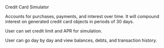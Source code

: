 Credit Card Simulator

Accounts for purchases, payments, and interest over time.
It will compound interest on generated credit card objects in periods of 30 days.

User can set credit limit and APR for simulation.

User can go day by day and view balances, debts, and transaction history.

